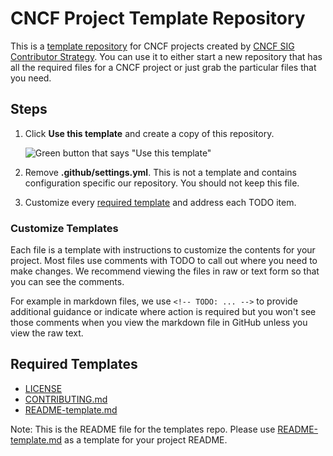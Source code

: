 # CNCF Project Template Repository

This is a [template repository][template-repo] for CNCF projects created by [CNCF SIG Contributor
Strategy][contrib-strat]. You can use it to either start a new repository that
has all the required files for a CNCF project or just grab the particular files
that you need.

## Steps

1. Click **Use this template** and create a copy of this repository.

    ![Green button that says "Use this template"](https://user-images.githubusercontent.com/1368985/95903529-e9c32f00-0d5b-11eb-8723-4369f7c9e044.png)
1. Remove **.github/settings.yml**. This is not a template and contains
   configuration specific our repository. You should not keep this file.
1. Customize every [required template](#required-templates) and address each TODO item.

### Customize Templates

Each file is a template with instructions to customize the contents for your project.
Most files use comments with TODO to call out where you need to make changes. We recommend
viewing the files in raw or text form so that you can see the comments.

For example in markdown files, we use `<!-- TODO: ... -->` to provide additional
guidance or indicate where action is required but you won't see those comments
when you view the markdown file in GitHub unless you view the raw text.

## Required Templates

* [LICENSE](LICENSE)
* [CONTRIBUTING.md](CONTRIBUTING.md)
* [README-template.md](README-template.md)

[template-repo]: https://docs.github.com/en/free-pro-team@latest/github/creating-cloning-and-archiving-repositories/creating-a-repository-from-a-template
[contrib-strat]: https://github.com/cncf/sig-contributor-strategy/blob/master/README.md

Note: This is the README file for the templates repo. Please use [README-template.md](README-template.md)
as a template for your project README.

